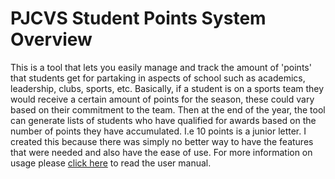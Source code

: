 # PJCVS Student Points System Overview
This is a tool that lets you easily manage and track the amount of 'points' that students get for partaking in aspects of school such as academics, leadership, clubs, sports, etc. Basically, if a student is on a sports team they would receive a certain amount of points for the season, these could vary based on their commitment to the team. Then at the end of the year, the tool can generate lists of students who have qualified for awards based on the number of points they have accumulated. I.e 10 points is a junior letter.
I created this because there was simply no better way to have the features that were needed and also have the ease of use. For more information on usage please [click here](https://github.com/kushp/PJCVSStudentPointsSystem/blob/master/PJ%20Student%20Points/PJCVS%20Student%20Points%20Manual.pdf) to read the user manual. 

